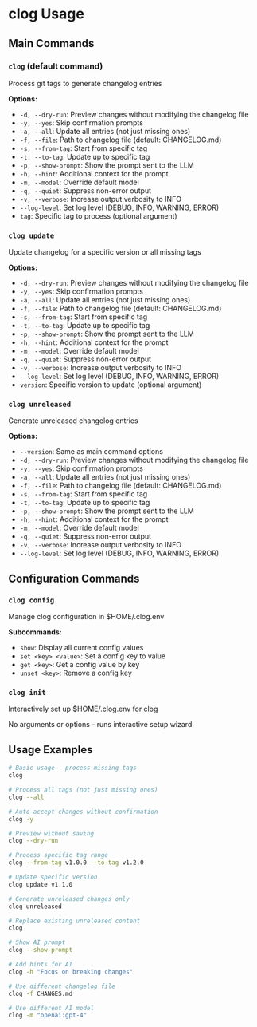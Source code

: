 # clog Usage

## Main Commands

### `clog` (default command)

Process git tags to generate changelog entries

**Options:**

- `-d, --dry-run`: Preview changes without modifying the changelog file
- `-y, --yes`: Skip confirmation prompts
- `-a, --all`: Update all entries (not just missing ones)
- `-f, --file`: Path to changelog file (default: CHANGELOG.md)
- `-s, --from-tag`: Start from specific tag
- `-t, --to-tag`: Update up to specific tag
- `-p, --show-prompt`: Show the prompt sent to the LLM
- `-h, --hint`: Additional context for the prompt
- `-m, --model`: Override default model
- `-q, --quiet`: Suppress non-error output
- `-v, --verbose`: Increase output verbosity to INFO
- `--log-level`: Set log level (DEBUG, INFO, WARNING, ERROR)
- `tag`: Specific tag to process (optional argument)

### `clog update`

Update changelog for a specific version or all missing tags

**Options:**

- `-d, --dry-run`: Preview changes without modifying the changelog file
- `-y, --yes`: Skip confirmation prompts
- `-a, --all`: Update all entries (not just missing ones)
- `-f, --file`: Path to changelog file (default: CHANGELOG.md)
- `-s, --from-tag`: Start from specific tag
- `-t, --to-tag`: Update up to specific tag
- `-p, --show-prompt`: Show the prompt sent to the LLM
- `-h, --hint`: Additional context for the prompt
- `-m, --model`: Override default model
- `-q, --quiet`: Suppress non-error output
- `-v, --verbose`: Increase output verbosity to INFO
- `--log-level`: Set log level (DEBUG, INFO, WARNING, ERROR)
- `version`: Specific version to update (optional argument)

### `clog unreleased`

Generate unreleased changelog entries

**Options:**

- `--version`: Same as main command options
- `-d, --dry-run`: Preview changes without modifying the changelog file
- `-y, --yes`: Skip confirmation prompts
- `-a, --all`: Update all entries (not just missing ones)
- `-f, --file`: Path to changelog file (default: CHANGELOG.md)
- `-s, --from-tag`: Start from specific tag
- `-t, --to-tag`: Update up to specific tag
- `-p, --show-prompt`: Show the prompt sent to the LLM
- `-h, --hint`: Additional context for the prompt
- `-m, --model`: Override default model
- `-q, --quiet`: Suppress non-error output
- `-v, --verbose`: Increase output verbosity to INFO
- `--log-level`: Set log level (DEBUG, INFO, WARNING, ERROR)

## Configuration Commands

### `clog config`

Manage clog configuration in $HOME/.clog.env

**Subcommands:**

- `show`: Display all current config values
- `set <key> <value>`: Set a config key to value
- `get <key>`: Get a config value by key
- `unset <key>`: Remove a config key

### `clog init`

Interactively set up $HOME/.clog.env for clog

No arguments or options - runs interactive setup wizard.

## Usage Examples

```bash
# Basic usage - process missing tags
clog

# Process all tags (not just missing ones)
clog --all

# Auto-accept changes without confirmation
clog -y

# Preview without saving
clog --dry-run

# Process specific tag range
clog --from-tag v1.0.0 --to-tag v1.2.0

# Update specific version
clog update v1.1.0

# Generate unreleased changes only
clog unreleased

# Replace existing unreleased content
clog

# Show AI prompt
clog --show-prompt

# Add hints for AI
clog -h "Focus on breaking changes"

# Use different changelog file
clog -f CHANGES.md

# Use different AI model
clog -m "openai:gpt-4"
```
